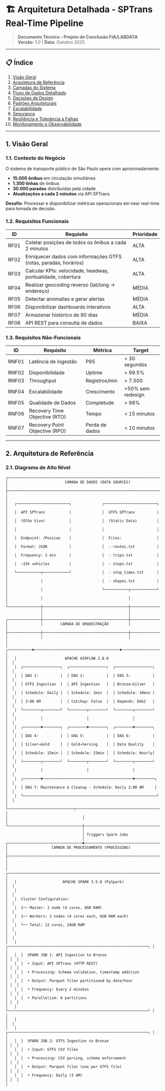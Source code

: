 # 🏗️ Arquitetura Detalhada - SPTrans Real-Time Pipeline

> **Documento Técnico - Projeto de Conclusão FIA/LABDATA**  
> **Versão**: 1.0 | **Data**: Outubro 2025

---

## 📋 Índice

1. [Visão Geral](#1-visão-geral)
2. [Arquitetura de Referência](#2-arquitetura-de-referência)
3. [Camadas do Sistema](#3-camadas-do-sistema)
4. [Fluxo de Dados Detalhado](#4-fluxo-de-dados-detalhado)
5. [Decisões de Design](#5-decisões-de-design)
6. [Padrões Arquiteturais](#6-padrões-arquiteturais)
7. [Escalabilidade](#7-escalabilidade)
8. [Segurança](#8-segurança)
9. [Resiliência e Tolerância a Falhas](#9-resiliência-e-tolerância-a-falhas)
10. [Monitoramento e Observabilidade](#10-monitoramento-e-observabilidade)

---

## 1. Visão Geral

### 1.1. Contexto do Negócio

O sistema de transporte público de São Paulo opera com aproximadamente:
- **15.000 ônibus** em circulação simultânea
- **1.300 linhas** de ônibus
- **30.000 paradas** distribuídas pela cidade
- **Atualizações a cada 2 minutos** via API SPTrans

**Desafio**: Processar e disponibilizar métricas operacionais em near real-time para tomada de decisão.

### 1.2. Requisitos Funcionais

| ID | Requisito | Prioridade |
|----|-----------|------------|
| RF01 | Coletar posições de todos os ônibus a cada 2 minutos | ALTA |
| RF02 | Enriquecer dados com informações GTFS (rotas, paradas, horários) | ALTA |
| RF03 | Calcular KPIs: velocidade, headway, pontualidade, cobertura | ALTA |
| RF04 | Realizar geocoding reverso (lat/long → endereço) | MÉDIA |
| RF05 | Detectar anomalias e gerar alertas | MÉDIA |
| RF06 | Disponibilizar dashboards interativos | ALTA |
| RF07 | Armazenar histórico de 90 dias | MÉDIA |
| RF08 | API REST para consulta de dados | BAIXA |

### 1.3. Requisitos Não-Funcionais

| ID | Requisito | Métrica | Target |
|----|-----------|---------|--------|
| RNF01 | Latência de ingestão | P95 | < 30 segundos |
| RNF02 | Disponibilidade | Uptime | > 99.5% |
| RNF03 | Throughput | Registros/min | > 7.500 |
| RNF04 | Escalabilidade | Crescimento | +50% sem redesign |
| RNF05 | Qualidade de Dados | Completude | > 98% |
| RNF06 | Recovery Time Objective (RTO) | Tempo | < 15 minutos |
| RNF07 | Recovery Point Objective (RPO) | Perda de dados | < 10 minutos |

---

## 2. Arquitetura de Referência

### 2.1. Diagrama de Alto Nível

```
┌──────────────────────────────────────────────────────────────────────────────┐
│                          CAMADA DE DADOS (DATA SOURCES)                       │
├──────────────────────────────────────────────────────────────────────────────┤
│                                                                               │
│   ┌────────────────────────┐              ┌────────────────────────┐         │
│   │  API SPTrans           │              │  GTFS SPTrans          │         │
│   │  (Olho Vivo)           │              │  (Static Data)         │         │
│   │                        │              │                        │         │
│   │  Endpoint: /Posicao    │              │  Files:                │         │
│   │  Format: JSON          │              │  - routes.txt          │         │
│   │  Frequency: 2 min      │              │  - trips.txt           │         │
│   │  ~15k vehicles         │              │  - stops.txt           │         │
│   └───────────┬────────────┘              │  - stop_times.txt      │         │
│               │                           │  - shapes.txt          │         │
│               │                           └───────────┬────────────┘         │
│               │                                       │                      │
└───────────────┼───────────────────────────────────────┼──────────────────────┘
                │                                       │
                │                                       │
┌───────────────┼───────────────────────────────────────┼──────────────────────┐
│               │        CAMADA DE ORQUESTRAÇÃO         │                      │
├───────────────┼───────────────────────────────────────┼──────────────────────┤
│               │                                       │                      │
│   ┌───────────▼───────────────────────────────────────▼──────────────────┐  │
│   │                      APACHE AIRFLOW 2.8.0                            │  │
│   │  ┌─────────────────┐  ┌─────────────────┐  ┌─────────────────┐     │  │
│   │  │ DAG 1:          │  │ DAG 2:          │  │ DAG 3:          │     │  │
│   │  │ GTFS Ingestion  │  │ API Ingestion   │  │ Bronze→Silver   │     │  │
│   │  │ Schedule: Daily │  │ Schedule: 2min  │  │ Schedule: 10min │     │  │
│   │  │ 3:00 AM         │  │ Catchup: False  │  │ Depends: DAG2   │     │  │
│   │  └────────┬────────┘  └────────┬────────┘  └────────┬────────┘     │  │
│   │           │                    │                    │              │  │
│   │  ┌────────▼────────┐  ┌────────▼────────┐  ┌────────▼────────┐     │  │
│   │  │ DAG 4:          │  │ DAG 5:          │  │ DAG 6:          │     │  │
│   │  │ Silver→Gold     │  │ Gold→Serving    │  │ Data Quality    │     │  │
│   │  │ Schedule: 15min │  │ Schedule: 15min │  │ Schedule: Hourly│     │  │
│   │  └────────┬────────┘  └────────┬────────┘  └────────┬────────┘     │  │
│   │           │                    │                    │              │  │
│   │  ┌────────▼─────────────────────────────────────────▼─────────┐    │  │
│   │  │ DAG 7: Maintenance & Cleanup - Schedule: Daily 2:00 AM     │    │  │
│   │  └─────────────────────────────────────────────────────────────┘    │  │
│   └──────────────────────────────┬───────────────────────────────────────┘  │
│                                  │                                          │
└──────────────────────────────────┼──────────────────────────────────────────┘
                                   │
                                   │ Triggers Spark Jobs
                                   │
┌──────────────────────────────────▼──────────────────────────────────────────┐
│                    CAMADA DE PROCESSAMENTO (PROCESSING)                     │
├─────────────────────────────────────────────────────────────────────────────┤
│                                                                              │
│   ┌──────────────────────────────────────────────────────────────────────┐  │
│   │                     APACHE SPARK 3.5.0 (PySpark)                     │  │
│   │                                                                      │  │
│   │  Cluster Configuration:                                             │  │
│   │  ├── Master: 1 node (4 cores, 8GB RAM)                              │  │
│   │  ├── Workers: 2 nodes (4 cores each, 8GB RAM each)                  │  │
│   │  └── Total: 12 cores, 24GB RAM                                      │  │
│   │                                                                      │  │
│   │  ┌────────────────────────────────────────────────────────────────┐ │  │
│   │  │  SPARK JOB 1: API Ingestion to Bronze                          │ │  │
│   │  │  • Input: API SPTrans (HTTP REST)                              │ │  │
│   │  │  • Processing: Schema validation, timestamp addition           │ │  │
│   │  │  • Output: Parquet files partitioned by date/hour              │ │  │
│   │  │  • Frequency: Every 2 minutes                                  │ │  │
│   │  │  • Parallelism: 6 partitions                                   │ │  │
│   │  └────────────────────────────────────────────────────────────────┘ │  │
│   │                                                                      │  │
│   │  ┌────────────────────────────────────────────────────────────────┐ │  │
│   │  │  SPARK JOB 2: GTFS Ingestion to Bronze                         │ │  │
│   │  │  • Input: GTFS CSV files                                       │ │  │
│   │  │  • Processing: CSV parsing, schema enforcement                 │ │  │
│   │  │  • Output: Parquet files (one per GTFS file)                   │ │  │
│   │  │  • Frequency: Daily (3 AM)                                     │ │  │
│